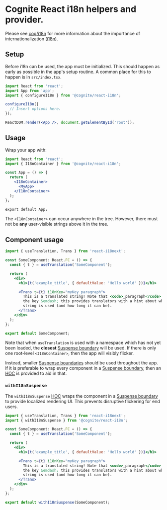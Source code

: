 # Cognite React i18n helpers and provider.

Please see [cog/i18n] for more information about the importance of internationalization ([i18n]).

[cog/i18n]: https://cog.link/i18n
[i18n]: https://en.wikipedia.org/wiki/Internationalization_and_localization#Naming

## Setup

Before i18n can be used, the app must be initialized.
This should happen as early as possible in the app's setup routine.
A common place for this to happen is in `src/index.tsx`.

```jsx
import React from 'react';
import App from 'app';
import { configureI18n } from '@cognite/react-i18n';

configureI18n({
  // Insert options here.
});

ReactDOM.render(<App />, document.getElementById('root'));
```

## Usage

Wrap your app with:

```jsx
import React from 'react';
import { I18nContainer } from '@cognite/react-i18n';

const App = () => {
  return (
    <I18nContainer>
      <MyApp>
    </I18nContainer>
  );
};

export default App;
```

The `<I18nContainer>` can occur anywhere in the tree.
However, there must not be **any** user-visible strings above it in the tree.

## Component usage

```jsx
import { useTranslation, Trans } from 'react-i18next';

const SomeComponent: React.FC = () => {
  const { t } = useTranslation('SomeComponent');

  return (
    <div>
      <h1>{t('example_title', { defaultValue: 'Hello world' })}</h1>

      <Trans t={t} i18nKey="myKey_paragraph">
        This is a translated string! Note that <code>_paragraph</code> suffix on
        the key &emdash; this provides translators with a hint about where this
        string is used (and how long it can be).
      </Trans>
    </div>
  );
};

export default SomeComponent;
```

Note that when `useTranslation` is used with a namespace which has not yet been loaded, the **closest** [Suspense boundary] will be used.
If there is only one root-level `<I18nContainer>`, then the app will visibly flicker.

Instead, smaller [Suspense boundaries] should be used throughout the app.
If it is preferable to wrap every component in a [Suspense boundary], then an [HOC] is provided to aid in that.

### `withI18nSuspense`

The `withI18nSuspense` [HOC] wraps the component in a [Suspense boundary] to provide localized rendering UI.
This prevents disruptive flickering for end users.

```jsx
import { useTranslation, Trans } from 'react-i18next';
import { withI18nSuspense } from '@cognite/react-i18n';

const SomeComponent: React.FC = () => {
  const { t } = useTranslation('SomeComponent');

  return (
    <div>
      <h1>{t('example_title', { defaultValue: 'Hello world' })}</h1>

      <Trans t={t} i18nKey="myKey_paragraph">
        This is a translated string! Note that <code>_paragraph</code> suffix on
        the key &emdash; this provides translators with a hint about where this
        string is used (and how long it can be).
      </Trans>
    </div>
  );
};

export default withI18nSuspense(SomeComponent);
```

[suspense boundary]: https://reactjs.org/docs/react-api.html#reactsuspense
[suspense boundaries]: https://reactjs.org/docs/react-api.html#reactsuspense
[hoc]: https://reactjs.org/docs/higher-order-components.html
